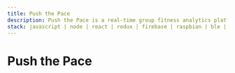 ```yaml
---
title: Push the Pace
description: Push the Pace is a real-time group fitness analytics platform with in-class leaderboard .
stack: javascript | node | react | redux | firebase | raspbian | ble | linode | heroku
---
```


# Push the Pace